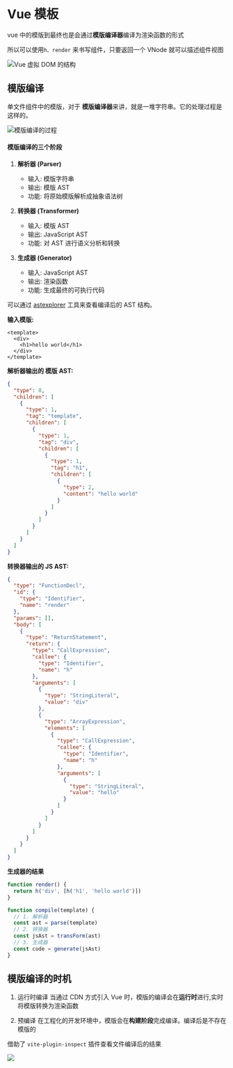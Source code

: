 # Vue 模板

vue 中的模版到最终也是会通过**模版编译器**编译为渲染函数的形式

所以可以使用`h、render` 来书写组件，只要返回一个 VNode 就可以描述组件视图

![Vue 虚拟 DOM 的结构](https://raw.githubusercontent.com/patty-yang/pic/img/test/20250316234053.png)

## 模版编译

单文件组件中的模版，对于 **模版编译器**来讲，就是一堆字符串。它的处理过程是这样的。

![模版编译的过程](https://raw.githubusercontent.com/patty-yang/pic/img/test/template.png)

#### 模版编译的三个阶段

1. **解析器 (Parser)**

   - 输入: 模版字符串
   - 输出: 模版 AST
   - 功能: 将原始模版解析成抽象语法树

2. **转换器 (Transformer)**

   - 输入: 模版 AST
   - 输出: JavaScript AST
   - 功能: 对 AST 进行语义分析和转换

3. **生成器 (Generator)**
   - 输入: JavaScript AST
   - 输出: 渲染函数
   - 功能: 生成最终的可执行代码

可以通过 [astexplorer](https://astexplorer.net/) 工具来查看编译后的 AST 结构。

**输入模版:**

```vue
<template>
  <div>
    <h1>hello world</h1>
  </div>
</template>
```

**解析器输出的 模版 AST:**

```json
{
  "type": 0,
  "children": [
    {
      "type": 1,
      "tag": "template",
      "children": [
        {
          "type": 1,
          "tag": "div",
          "children": [
            {
              "type": 1,
              "tag": "h1",
              "children": [
                {
                  "type": 2,
                  "content": "hello world"
                }
              ]
            }
          ]
        }
      ]
    }
  ]
}
```

**转换器输出的 JS AST:**

```json
{
  "type": "FunctionDecl",
  "id": {
    "type": "Identifier",
    "name": "render"
  },
  "params": [],
  "body": [
    {
      "type": "ReturnStatement",
      "return": {
        "type": "CallExpression",
        "callee": {
          "type": "Identifier",
          "name": "h"
        },
        "arguments": [
          {
            "type": "StringLiteral",
            "value": "div"
          },
          {
            "type": "ArrayExpression",
            "elements": [
              {
                "type": "CallExpression",
                "callee": {
                  "type": "Identifier",
                  "name": "h"
                },
                "arguments": [
                  {
                    "type": "StringLiteral",
                    "value": "hello"
                  }
                ]
              }
            ]
          }
        ]
      }
    }
  ]
}
```

**生成器的结果**

```js
function render() {
  return h('div', [h('h1', 'hello world')])
}
```

```js
function compile(template) {
  // 1. 解析器
  const ast = parse(template)
  // 2. 转换器
  const jsAst = transForm(ast)
  // 3. 生成器
  const code = generate(jsAst)
}
```

## 模版编译的时机

1. 运行时编译
   当通过 CDN 方式引入 Vue 时，模版的编译会在**运行时**进行,实时将模版转换为渲染函数

2. 预编译
   在工程化的开发环境中，模版会在**构建阶段**完成编译。编译后是不存在模版的

借助了 `vite-plugin-inspect` 插件查看文件编译后的结果

![](https://raw.githubusercontent.com/patty-yang/pic/img/test/compile.png)
